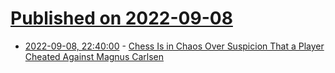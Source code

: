 # [Published on 2022-09-08](index.md)

* [2022-09-08, 22:40:00](https://games.slashdot.org/story/22/09/08/2112222/chess-is-in-chaos-over-suspicion-that-a-player-cheated-against-magnus-carlsen?utm_source=rss1.0mainlinkanon&utm_medium=feed) - [Chess Is in Chaos Over Suspicion That a Player Cheated Against Magnus Carlsen](https://games.slashdot.org/story/22/09/08/2112222/chess-is-in-chaos-over-suspicion-that-a-player-cheated-against-magnus-carlsen?utm_source=rss1.0mainlinkanon&utm_medium=feed)

